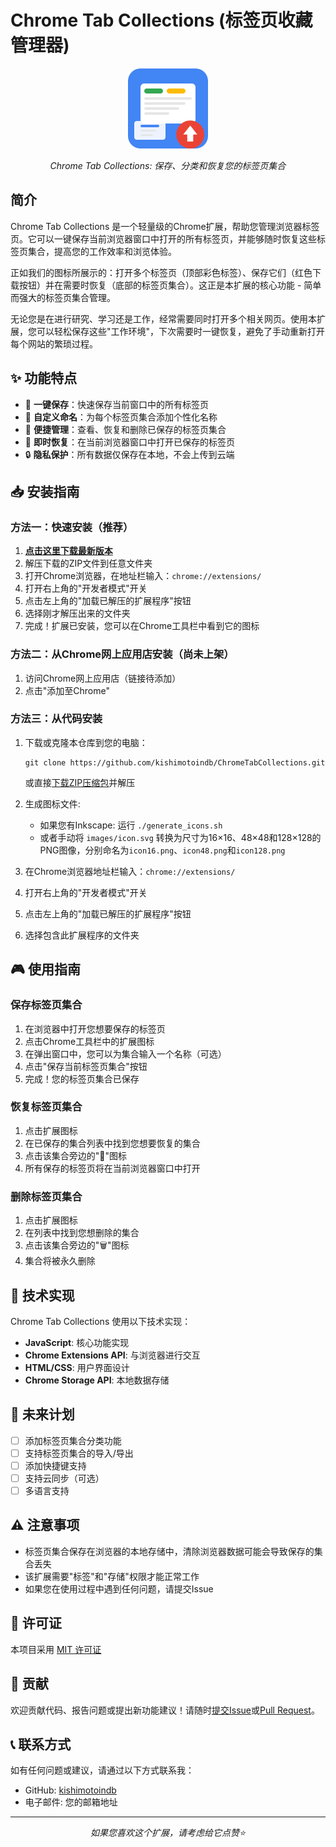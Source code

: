# Chrome Tab Collections (标签页收藏管理器)

<div align="center">
  <img src="images/icon128.png" alt="Chrome Tab Collections Logo" width="128" height="128">
  <p><i>Chrome Tab Collections: 保存、分类和恢复您的标签页集合</i></p>
</div>

## 简介

Chrome Tab Collections 是一个轻量级的Chrome扩展，帮助您管理浏览器标签页。它可以一键保存当前浏览器窗口中打开的所有标签页，并能够随时恢复这些标签页集合，提高您的工作效率和浏览体验。

正如我们的图标所展示的：打开多个标签页（顶部彩色标签）、保存它们（红色下载按钮）并在需要时恢复（底部的标签页集合）。这正是本扩展的核心功能 - 简单而强大的标签页集合管理。

无论您是在进行研究、学习还是工作，经常需要同时打开多个相关网页。使用本扩展，您可以轻松保存这些"工作环境"，下次需要时一键恢复，避免了手动重新打开每个网站的繁琐过程。

## ✨ 功能特点

- 🔄 **一键保存**：快速保存当前窗口中的所有标签页
- 📝 **自定义命名**：为每个标签页集合添加个性化名称
- 📂 **便捷管理**：查看、恢复和删除已保存的标签页集合
- 🚀 **即时恢复**：在当前浏览器窗口中打开已保存的标签页
- 🔒 **隐私保护**：所有数据仅保存在本地，不会上传到云端

## 📥 安装指南

### 方法一：快速安装（推荐）

1. **[点击这里下载最新版本](https://github.com/kishimotoindb/ChromeTabCollections/releases/download/v1.0/chrome-tab-collections-v1.0.zip)**
2. 解压下载的ZIP文件到任意文件夹
3. 打开Chrome浏览器，在地址栏输入：`chrome://extensions/`
4. 打开右上角的"开发者模式"开关
5. 点击左上角的"加载已解压的扩展程序"按钮
6. 选择刚才解压出来的文件夹
7. 完成！扩展已安装，您可以在Chrome工具栏中看到它的图标

### 方法二：从Chrome网上应用店安装（尚未上架）

1. 访问Chrome网上应用店（链接待添加）
2. 点击"添加至Chrome"

### 方法三：从代码安装

1. 下载或克隆本仓库到您的电脑：
   ```
   git clone https://github.com/kishimotoindb/ChromeTabCollections.git
   ```
   或直接[下载ZIP压缩包](https://github.com/kishimotoindb/ChromeTabCollections/archive/refs/heads/main.zip)并解压

2. 生成图标文件:
   - 如果您有Inkscape: 运行 `./generate_icons.sh`
   - 或者手动将 `images/icon.svg` 转换为尺寸为16×16、48×48和128×128的PNG图像，分别命名为`icon16.png`、`icon48.png`和`icon128.png`

3. 在Chrome浏览器地址栏输入：`chrome://extensions/`

4. 打开右上角的"开发者模式"开关

5. 点击左上角的"加载已解压的扩展程序"按钮

6. 选择包含此扩展程序的文件夹

## 🎮 使用指南

### 保存标签页集合

1. 在浏览器中打开您想要保存的标签页
2. 点击Chrome工具栏中的扩展图标
3. 在弹出窗口中，您可以为集合输入一个名称（可选）
4. 点击"保存当前标签页集合"按钮
5. 完成！您的标签页集合已保存

### 恢复标签页集合

1. 点击扩展图标
2. 在已保存的集合列表中找到您想要恢复的集合
3. 点击该集合旁边的"📂"图标
4. 所有保存的标签页将在当前浏览器窗口中打开

### 删除标签页集合

1. 点击扩展图标
2. 在列表中找到您想删除的集合
3. 点击该集合旁边的"🗑️"图标
4. 集合将被永久删除

## 🔧 技术实现

Chrome Tab Collections 使用以下技术实现：

- **JavaScript**: 核心功能实现
- **Chrome Extensions API**: 与浏览器进行交互
- **HTML/CSS**: 用户界面设计
- **Chrome Storage API**: 本地数据存储

## 🚀 未来计划

- [ ] 添加标签页集合分类功能
- [ ] 支持标签页集合的导入/导出
- [ ] 添加快捷键支持
- [ ] 支持云同步（可选）
- [ ] 多语言支持

## ⚠️ 注意事项

- 标签页集合保存在浏览器的本地存储中，清除浏览器数据可能会导致保存的集合丢失
- 该扩展需要"标签"和"存储"权限才能正常工作
- 如果您在使用过程中遇到任何问题，请提交Issue

## 📜 许可证

本项目采用 [MIT 许可证](LICENSE)

## 🤝 贡献

欢迎贡献代码、报告问题或提出新功能建议！请随时[提交Issue](https://github.com/kishimotoindb/ChromeTabCollections/issues)或[Pull Request](https://github.com/kishimotoindb/ChromeTabCollections/pulls)。

## 📞 联系方式

如有任何问题或建议，请通过以下方式联系我：

- GitHub: [kishimotoindb](https://github.com/kishimotoindb)
- 电子邮件: 您的邮箱地址

---

<div align="center">
  <i>如果您喜欢这个扩展，请考虑给它点赞⭐️</i>
</div> 